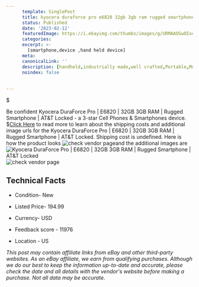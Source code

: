 ```yaml
---
      template: SinglePost
      title: kyocera duraforce pro e6820 32gb 3gb ram rugged smartphone at t locked
      status: Published
      date: '2023-02-12'
      featuredImage: https://i.ebayimg.com/thumbs/images/g/URMAAOSwOIxceVey/s-l225.jpg
      categories: 
      excerpt: >-
        [smartphone,device ,hand held device]
      meta:
      canonicalLink: ''
      description: [handheld,industrially made,well crafted,Portable,Mobile,Compact,Convenient,Lightweight,Maneuverable,Man-portable,Miniature,Carriable,Hand-held,Light,Holdable,Transportable,Mobile device,Pocket-sized,On-the-go,Wireless,Cordless,Compact size,Convenient size, smartphone,device ,hand held device]
      noindex: false
      
        
---
```

$

Be confident Kyocera DuraForce Pro | E6820 | 32GB 3GB RAM | Rugged Smartphone | AT&T Locked - a 3-star Cell Phones & Smartphones device.
$[Click Here](https://www.ebay.com/itm/183898343739?hash=item2ad132093b%3Ag%3AURMAAOSwOIxceVey&mkevt=1&mkcid=1&mkrid=711-53200-19255-0&campid=%253CePNCampaignId%253E&customid=%253CreferenceId%253E&toolid=10049) to read more to learn about the shipping costs and additional image urls for the Kyocera DuraForce Pro | E6820 | 32GB 3GB RAM | Rugged Smartphone | AT&T Locked. Shipping cost is undefined. Here is how the product looks ![check vendor page](https://i.ebayimg.com/thumbs/images/g/URMAAOSwOIxceVey/s-l225.jpg)and the additional images are![Kyocera DuraForce Pro | E6820 | 32GB 3GB RAM | Rugged Smartphone | AT&T Locked](https://i.ebayimg.com/images/g/URMAAOSwOIxceVey/s-l1600.jpg)![check vendor page](https://origin-galleryplus.ebayimg.com/ws/web/183898343739_2_0_1/225x225.jpg,https://origin-galleryplus.ebayimg.com/ws/web/183898343739_3_0_1/225x225.jpg,https://origin-galleryplus.ebayimg.com/ws/web/183898343739_4_0_1/225x225.jpg,https://origin-galleryplus.ebayimg.com/ws/web/183898343739_5_0_1/225x225.jpg,https://origin-galleryplus.ebayimg.com/ws/web/183898343739_6_0_1/225x225.jpg,https://origin-galleryplus.ebayimg.com/ws/web/183898343739_7_0_1/225x225.jpg,https://origin-galleryplus.ebayimg.com/ws/web/183898343739_8_0_1/225x225.jpg)



 ## Technical Facts 



     
      

 - Condition- New 


      

 - Listed Price- 194.99 


      

 - Currency- USD 


      

 - Feedback score - 11976 


      

 - Location - US 


      
      

 *_This post may contain affiliate links from eBay and other third-party websites. As an eBay affiliate, we earn from qualifying purchases. Although we do our best to keep the information up-to-date and accurate, please check the date and all details with the vendor's website before making a purchase. Not all data may be accurate._*






